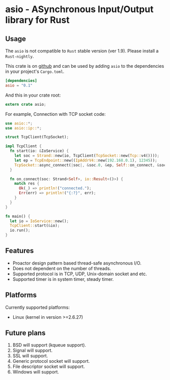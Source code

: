 # asio - ASynchronous Input/Output library for Rust

## Usage

The `asio` is not compatible to `Rust` stable version (ver 1.9). Please install a `Rust-nightly`.

This crate is on [github](https://github.com/harre-orz/rust_asio.git "github") and can be used by adding `asio` to the dependencies in your project's `Cargo.toml`.

```toml
[dependencies]
asio = "0.1"
```

And this in your crate root:

```rust
extern crate asio;
```

For example, Connection with TCP socket code:

```rust
use asio::*;
use asio::ip::*;

struct TcpClient(TcpSocket);

impl TcpClient {
  fn start(io: &IoService) {
    let soc = Strand::new(io, TcpClient(TcpSocket::new(Tcp::v4())));
    let ep = TcpEndpoint::new((IpAddrV4::new(192.168.0.1), 12345));
    TcpSocket::async_connect(|soc|, &soc.0, &ep, Self::on_connect, &soc);
  }

  fn on_connect(soc: Strand<Self>, io::Result<()>) {
    match res {
      Ok(_) => println!("connected.");
      Err(err) => println!("{:?}", err);
    }
  }
}

fn main() {
  let io = IoService::new();
  TcpClient::start(&io);
  io.run();
}
```

## Features
 - Proactor design pattern based thread-safe asynchronous I/O.
 - Does not dependent on the number of threads.
 - Supported protocol is in TCP, UDP, Unix-domain socket and etc.
 - Supported timer is in system timer, steady timer.

## Platforms

Currently supported platforms:
 - Linux (kernel in version >=2.6.27)

## Future plans
 1. BSD will support (kqueue support).
 2. Signal will support.
 3. SSL will support.
 4. Generic protocol socket will support.
 5. File descriptor socket will support.
 6. Windows will support.
